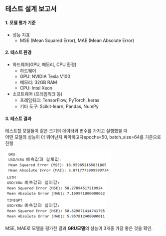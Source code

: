 ## 테스트 설계 보고서

#### 1. 모델 평가 기준
- 성능 지표
    - MSE (Mean Squared Error), MAE (Mean Absolute Error)

#### 2. 테스트 환경
- 하드웨어(GPU, 메모리, CPU 환경)
    - 하드웨어
    - GPU: NVIDIA Tesla V100
    - 메모리: 32GB RAM
    - CPU: Intel Xeon
- 소프트웨어 (프레임워크  등)
    - 프레임워크: TensorFlow, PyTorch, keras 
    - 기타 도구: Scikit-learn, Pandas, NumPy
    
#### 3. 테스트 결과
   테스트할 모델들이 같은 크기의 데이터와 변수를 가지고 실행했을 때    
   어떤 모델의 성능이 더 뛰어난지 파악하고자epochs=50, batch_size=64를 기준으로 진행
   
 ![GRUPRE](image/GRU_pre.png)  ![LSTMPRE](image/LSTM_pre.png) ![TIMEPRE](image/TIMEGPT_pre.png)

MSE, MAE로 모델을 평가한 결과 **GRU모델**의 성능이 3개중 가장 좋은 것을 확인.
   
